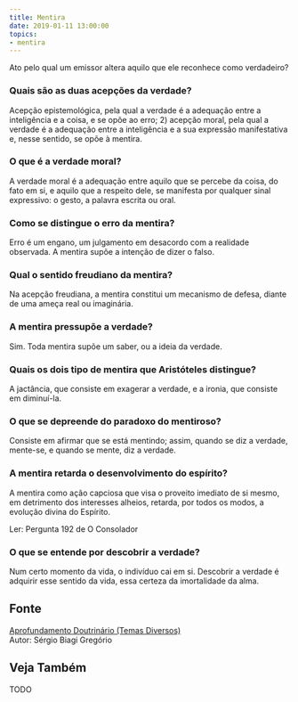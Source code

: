 ```yaml
---
title: Mentira
date: 2019-01-11 13:00:00
topics: 
- mentira 
---
```


Ato pelo qual um emissor altera aquilo que ele reconhece como
verdadeiro?

### Quais são as duas acepções da verdade?
Acepção epistemológica, pela qual a verdade é a adequação entre a
inteligência e a coisa, e se opõe ao erro; 2) acepção moral, pela qual a
verdade é a adequação entre a inteligência e a sua expressão
manifestativa e, nesse sentido, se opõe à mentira.

### O que é a verdade moral?
A verdade moral é a adequação entre aquilo que se percebe da coisa, do
fato em si, e aquilo que a respeito dele, se manifesta por qualquer
sinal expressivo: o gesto, a palavra escrita ou oral.

### Como se distingue o erro da mentira?
Erro é um engano, um julgamento em desacordo com a realidade observada.
A mentira supõe a intenção de dizer o falso.

### Qual o sentido freudiano da mentira?
Na acepção freudiana, a mentira constitui um mecanismo de defesa, diante
de uma ameça real ou imaginária.

### A mentira pressupõe a verdade?
Sim. Toda mentira supõe um saber, ou a ideia da verdade.

### Quais os dois tipo de mentira que Aristóteles distingue?
A jactância, que consiste em exagerar a verdade, e a ironia, que
consiste em diminuí-la.

### O que se depreende do paradoxo do mentiroso?
Consiste em afirmar que se está mentindo; assim, quando se diz a
verdade, mente-se, e quando se mente, diz a verdade.

### A mentira retarda o desenvolvimento do espírito?
A mentira como ação capciosa que visa o proveito imediato de si mesmo,
em detrimento dos interesses alheios, retarda, por todos os modos, a
evolução divina do Espírito.

Ler: Pergunta 192 de O Consolador

### O que se entende por descobrir a verdade?
Num certo momento da vida, o indivíduo cai em si. Descobrir a verdade é
adquirir esse sentido da vida, essa certeza da imortalidade da alma.



## Fonte
[Aprofundamento Doutrinário (Temas Diversos)](https://sites.google.com/view/aprofundamentodoutrinario/mentira)  
Autor: Sérgio Biagi Gregório



## Veja Também
TODO


